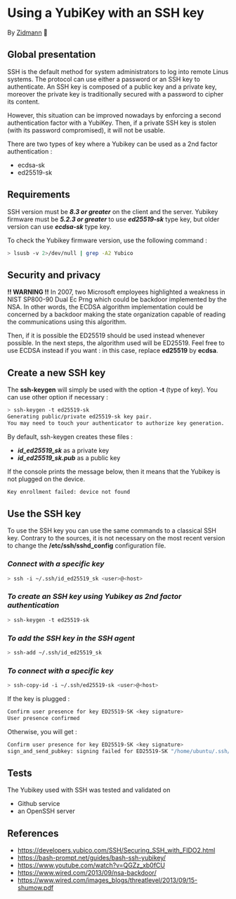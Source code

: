 # Using a YubiKey with an SSH key
By [Zidmann](mailto:emmanuel.zidel@gmail.com) :bow:

## Global presentation
SSH is the default method for system administrators to log into remote Linus systems.
The protocol can use either a password or an SSH key to authenticate.
An SSH key is composed of a public key and a private key, moreover the private key is traditionally secured with a password to cipher its content.

However, this situation can be improved nowadays by enforcing a second authentication factor with a YubiKey.
Then, if a private SSH key is stolen (with its password compromised), it will not be usable.

There are two types of key where a Yubikey can be used as a 2nd factor authentication :
* ecdsa-sk
* ed25519-sk

## Requirements
SSH version must be _**8.3 or greater**_ on the client and the server.
Yubikey firmware must be _**5.2.3 or greater**_ to use _**ed25519-sk**_ type key, but older version can use _**ecdsa-sk**_ type key.

To check the Yubikey firmware version, use the following command :
```bash
> lsusb -v 2>/dev/null | grep -A2 Yubico
```

## Security and privacy
**!! WARNING !!** In 2007, two Microsoft employees highlighted a weakness in NIST SP800-90 Dual Ec Prng which could be backdoor implemented by the NSA.
In other words, the ECDSA algorithm implementation could be concerned by a backdoor making the state organization capable of reading the communications using this algorithm.

Then, if it is possible the ED25519 should be used instead whenever possible.
In the next steps, the algorithm used will be ED25519.
Feel free to use ECDSA instead if you want : in this case, replace **ed25519** by **ecdsa**.

## Create a new SSH key
The **ssh-keygen** will simply be used with the option **-t** (type of key). You can use other option if necessary :
```bash
> ssh-keygen -t ed25519-sk
Generating public/private ed25519-sk key pair.
You may need to touch your authenticator to authorize key generation.
```

By default, ssh-keygen creates these files :
* _**id_ed25519_sk**_ as a private key
* _**id_ed25519_sk.pub**_ as a public key

If the console prints the message below, then it means that the Yubikey is not plugged on the device.
```bash
Key enrollment failed: device not found
```

## Use the SSH key
To use the SSH key you can use the same commands to a classical SSH key.
Contrary to the sources, it is not necessary on the most recent version to change the **/etc/ssh/sshd_config** configuration file.

### _Connect with a specific key_
```bash
> ssh -i ~/.ssh/id_ed25519_sk <user>@<host>
```

### _To create an SSH key using Yubikey as 2nd factor authentication_
```bash
> ssh-keygen -t ed25519-sk
```

### _To add the SSH key in the SSH agent_
```bash
> ssh-add ~/.ssh/id_ed25519_sk
```

### _To connect with a specific key_
```bash
> ssh-copy-id -i ~/.ssh/ed25519-sk <user>@<host>
```

If the key is plugged :
```bash
Confirm user presence for key ED25519-SK <key signature>
User presence confirmed
```

Otherwise, you will get :
```bash
Confirm user presence for key ED25519-SK <key signature>
sign_and_send_pubkey: signing failed for ED25519-SK "/home/ubuntu/.ssh/id_ed25519_sk": device not found
```

## Tests
The Yubikey used with SSH was tested and validated on
* Github service
* an OpenSSH server

## References
* https://developers.yubico.com/SSH/Securing_SSH_with_FIDO2.html
* https://bash-prompt.net/guides/bash-ssh-yubikey/
* https://www.youtube.com/watch?v=QGZz_xb0fCU
* https://www.wired.com/2013/09/nsa-backdoor/
* https://www.wired.com/images_blogs/threatlevel/2013/09/15-shumow.pdf
